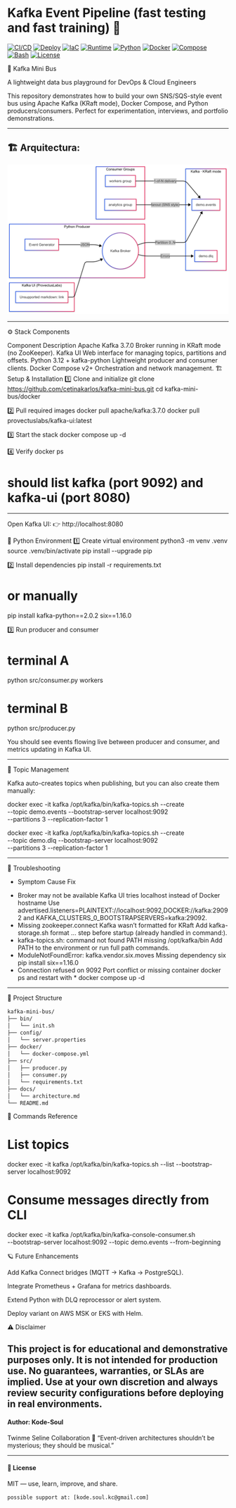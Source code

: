 # Kafka Event Pipeline (fast testing and fast training) 🎯

[![CI/CD](https://img.shields.io/badge/CI%2FCD-CodePipeline%2FCodeBuild-blue)](https://docs.aws.amazon.com/codepipeline/)
[![Deploy](https://img.shields.io/badge/Deploy-CodeDeploy%20Blue%2FGreen-brightgreen)](https://docs.aws.amazon.com/codedeploy/)
[![IaC](https://img.shields.io/badge/IaC-Terraform-623CE4)](https://developer.hashicorp.com/terraform)
[![Runtime](https://img.shields.io/badge/ECS-Fargate-orange)](https://docs.aws.amazon.com/AmazonECS/latest/userguide/what-is-fargate.html)
[![Python](https://img.shields.io/badge/Python-3.11-blue)](https://www.python.org/)
[![Docker](https://img.shields.io/badge/Container-Docker-blue)](https://www.docker.com/)
[![Compose](https://img.shields.io/badge/Orchestration-Docker%20Compose-2496ED)](https://docs.docker.com/compose/)
[![Bash](https://img.shields.io/badge/Scripts-Bash-4EAA25)](https://www.gnu.org/software/bash/)
[![License](https://img.shields.io/badge/License-MIT-lightgrey)](https://opensource.org/licenses/MIT)





🚀 Kafka Mini Bus

A lightweight data bus playground for DevOps & Cloud Engineers

This repository demonstrates how to build your own SNS/SQS-style event bus using Apache Kafka (KRaft mode), Docker Compose, and Python producers/consumers.
Perfect for experimentation, interviews, and portfolio demonstrations.

---

##  🏗️ Arquitectura:
![Arquitectura](/kafka-mini-bus/docs/kafka_diagram.png)

---

⚙️ Stack Components

Component	Description
Apache Kafka 3.7.0	Broker running in KRaft mode (no ZooKeeper).
Kafka UI	Web interface for managing topics, partitions and offsets.
Python 3.12 + kafka-python	Lightweight producer and consumer clients.
Docker Compose v2+	Orchestration and network management.
🏗️ Setup & Installation
1️⃣ Clone and initialize
git clone https://github.com/cetinakarlos/kafka-mini-bus.git
cd kafka-mini-bus/docker

2️⃣ Pull required images
docker pull apache/kafka:3.7.0
docker pull provectuslabs/kafka-ui:latest

3️⃣ Start the stack
docker compose up -d

4️⃣ Verify
docker ps
# should list kafka (port 9092) and kafka-ui (port 8080)

---
Open Kafka UI:
👉 http://localhost:8080

🧠 Python Environment
1️⃣ Create virtual environment
python3 -m venv .venv
source .venv/bin/activate
pip install --upgrade pip

2️⃣ Install dependencies
pip install -r requirements.txt
# or manually
pip install kafka-python==2.0.2 six==1.16.0

3️⃣ Run producer and consumer
# terminal A
python src/consumer.py workers

# terminal B
python src/producer.py


You should see events flowing live between producer and consumer, and metrics updating in Kafka UI.

---

🧩 Topic Management

Kafka auto-creates topics when publishing, but you can also create them manually:

docker exec -it kafka /opt/kafka/bin/kafka-topics.sh --create \
  --topic demo.events --bootstrap-server localhost:9092 \
  --partitions 3 --replication-factor 1

docker exec -it kafka /opt/kafka/bin/kafka-topics.sh --create \
  --topic demo.dlq --bootstrap-server localhost:9092 \
  --partitions 3 --replication-factor 1

---
🧪 Troubleshooting
- Symptom	Cause	Fix
* Broker may not be available	Kafka UI tries localhost instead of Docker hostname	Use advertised.listeners=PLAINTEXT://localhost:9092,DOCKER://kafka:29092 and KAFKA_CLUSTERS_0_BOOTSTRAPSERVERS=kafka:29092.
* Missing zookeeper.connect	Kafka wasn’t formatted for KRaft	Add kafka-storage.sh format ... step before startup (already handled in command:).
* kafka-topics.sh: command not found	PATH missing /opt/kafka/bin	Add PATH to the environment or run full path commands.
* ModuleNotFoundError: kafka.vendor.six.moves	Missing dependency six	pip install six==1.16.0
* Connection refused on 9092	Port conflict or missing container	docker ps and restart with * docker compose up -d
---

🧱 Project Structure

```text
kafka-mini-bus/
├── bin/
│   └── init.sh
├── config/
│   └── server.properties
├── docker/
│   └── docker-compose.yml
├── src/
│   ├── producer.py
│   ├── consumer.py
│   └── requirements.txt
├── docs/
│   └── architecture.md
└── README.md
```

🧰 Commands Reference
# List topics
docker exec -it kafka /opt/kafka/bin/kafka-topics.sh --list --bootstrap-server localhost:9092

# Consume messages directly from CLI
docker exec -it kafka /opt/kafka/bin/kafka-console-consumer.sh \
  --bootstrap-server localhost:9092 --topic demo.events --from-beginning

🪐 Future Enhancements

Add Kafka Connect bridges (MQTT → Kafka → PostgreSQL).

Integrate Prometheus + Grafana for metrics dashboards.

Extend Python with DLQ reprocessor or alert system.

Deploy variant on AWS MSK or EKS with Helm.

⚠️ Disclaimer

This project is for educational and demonstrative purposes only.
It is not intended for production use. No guarantees, warranties, or SLAs are implied.
Use at your own discretion and always review security configurations before deploying in real environments.
---

#### Author: Kode-Soul
Twinme Seline Collaboration 💫
“Event-driven architectures shouldn’t be mysterious; they should be musical.”

***

#### 📝 License
MIT — use, learn, improve, and share.
```text
possible support at: [kode.soul.kc@gmail.com]
```
